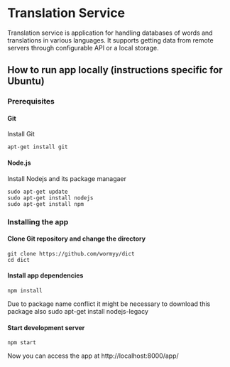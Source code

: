 # Translation Service

Translation service is application for handling databases of words and translations in various languages. It supports getting data from remote servers through configurable API or a local storage.

## How to run app locally (instructions specific for Ubuntu)

### Prerequisites

#### Git

Install Git

    apt-get install git

#### Node.js
Install Nodejs and its package managaer

    sudo apt-get update
    sudo apt-get install nodejs
    sudo apt-get install npm

### Installing the app

#### Clone Git repository and change the directory

    git clone https://github.com/wormyy/dict
    cd dict


#### Install app dependencies

    npm install

Due to package name conflict it might be necessary to download this package also
    sudo apt-get install nodejs-legacy

#### Start development server

    npm start

 Now you can access the app at http://localhost:8000/app/











[How to install git]: http://git-scm.com/book/en/v2/Getting-Started-Installing-Git
